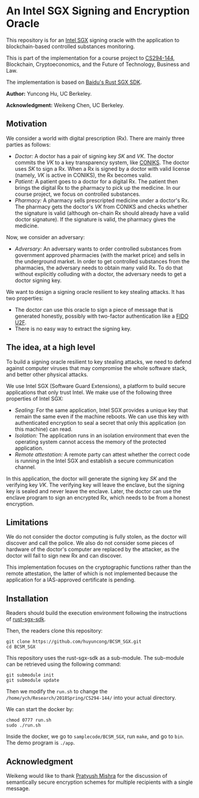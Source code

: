 # An Intel SGX Signing and Encryption Oracle

This repository is for an [Intel SGX](https://software.intel.com/en-us/sgx) signing oracle with the application to blockchain-based controlled substances monitoring.

This is part of the implementation for a course project to [CS294-144](https://berkeley-blockchain.github.io/cs294-144-s18/), Blockchain, Cryptoeconomics, and the Future of Technology, Business and Law. 

The implementation is based on [Baidu's Rust SGX SDK](https://github.com/baidu/rust-sgx-sdk).

**Author:** Yuncong Hu, UC Berkeley. 

**Acknowledgment:** Weikeng Chen, UC Berkeley.

## Motivation
We consider a world with digital prescription (Rx). There are mainly three parties as follows:
- *Doctor:* A doctor has a pair of signing key *SK* and *VK*. The doctor commits the *VK*	to a key transparency system, like [CONIKS](https://github.com/coniks-sys/coniks-go). The doctor uses *SK* to sign a Rx. When a Rx is signed by a doctor with valid license (namely, *VK* is active in CONIKS), the Rx becomes valid. 
- *Patient:* A patient goes to a doctor for a digital Rx. The patient then brings the digital Rx to the pharmacy to pick up the medicine. In our course project, we focus on controlled substances.
- *Pharmacy:* A pharmacy sells prescripted medicine under a doctor's Rx. The pharmacy gets the doctor's *VK* from CONIKS and checks whether the signature is valid (although on-chain Rx should already have a valid doctor signature). If the signature is valid, the pharmacy gives the medicine.

Now, we consider an adversary:
- *Adversary:* An adversary wants to order controlled substances from government approved pharmacies (with the market price) and sells in the underground market. In order to get controlled substances from the pharmacies, the adversary needs to obtain many valid Rx. To do that without explicitly colluding with a doctor, the adversary needs to get a doctor signing key.

We want to design a signing oracle resilient to key stealing attacks. It has two properties:
- The doctor can use this oracle to sign a piece of message that is generated honestly, possibly with two-factor authentication like a [FIDO U2F](https://www.yubico.com/solutions/fido-u2f/).
- There is no easy way to extract the signing key.

## The idea, at a high level

To build a signing oracle resilient to key stealing attacks, we need to defend against computer viruses that may compromise the whole software stack, and better other physical attacks.

We use Intel SGX (Software Guard Extensions), a platform to build secure applications that only trust Intel. We make use of the following three properties of Intel SGX:
- *Sealing:* For the same application, Intel SGX provides a unique key that remain the same even if the machine reboots. We can use this key with authenticated encryption to seal a secret that only this application (on this machine) can read.
- *Isolation:* The application runs in an isolation environment that even the operating system cannot access the memory of the protected application.
- *Remote attestation:* A remote party can attest whether the correct code is running in the Intel SGX and establish a secure communication channel.

In this application, the doctor will generate the signing key *SK* and the verifying key *VK*. The verifying key will leave the enclave, but the signing key is sealed and never leave the enclave. Later, the doctor can use the enclave program to sign an encrypted Rx, which needs to be from a honest encryption. 

## Limitations

We do not consider the doctor computing is fully stolen, as the doctor will discover and call the police. We also do not consider some pieces of hardware of the doctor's computer are replaced by the attacker, as the doctor will fail to sign new Rx and can discover.

This implementation focuses on the cryptographic functions rather than the remote attestation, the latter of which is not implemented because the application for a IAS-approved certificate is pending. 


## Installation
Readers should build the execution environment following the instructions of [rust-sgx-sdk](https://github.com/baidu/rust-sgx-sdk).

Then, the readers clone this repository:
```
git clone https://github.com/huyuncong/BCSM_SGX.git
cd BCSM_SGX
```

This repository uses the rust-sgx-sdk as a sub-module. The sub-module can be retrieved using the following command:
```
git submodule init
git submodule update
```

Then we modify the `run.sh` to change the `/home/ych/Research/2018Spring/CS294-144/` into your actual directory.

We can start the docker by:
```
chmod 0777 run.sh
sudo ./run.sh
```

Inside the docker, we go to `samplecode/BCSM_SGX`, run `make`, and go to `bin`. The demo program is `./app`.

## Acknowledgment

Weikeng would like to thank [Pratyush Mishra](http://people.eecs.berkeley.edu/~pratyushmishra/) for the discussion of semantically secure encryption schemes for multiple recipients with a single message. 
